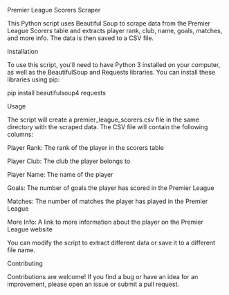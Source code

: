 Premier League Scorers Scraper

This Python script uses Beautiful Soup to scrape data from the Premier League Scorers table and extracts player rank, club, name, goals, matches, and more info. The data is then saved to a CSV file.

Installation

To use this script, you'll need to have Python 3 installed on your computer, as well as the BeautifulSoup and Requests libraries. You can install these libraries using pip:

pip install beautifulsoup4 requests

Usage

The script will create a premier_league_scorers.csv file in the same directory with the scraped data. The CSV file will contain the following columns:

Player Rank: The rank of the player in the scorers table

Player Club: The club the player belongs to

Player Name: The name of the player

Goals: The number of goals the player has scored in the Premier League

Matches: The number of matches the player has played in the Premier League

More Info: A link to more information about the player on the Premier League website

You can modify the script to extract different data or save it to a different file name.

Contributing

Contributions are welcome! If you find a bug or have an idea for an improvement, please open an issue or submit a pull request.






